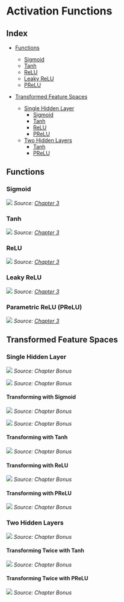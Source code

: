 # Activation Functions

## Index

- [Functions](#functions)
    - [Sigmoid](#sigmoid)
    - [Tanh](#tanh)
    - [ReLU](#relu)
    - [Leaky ReLU](#leaky-relu)
    - [PReLU](#prelu)

- [Transformed Feature Spaces](#transformed-feature-spaces)
    - [Single Hidden Layer](#single-hidden-layer)
        - [Sigmoid](#transforming-with-sigmoid)
        - [Tanh](#transforming-with-tanh)
        - [ReLU](#transforming-with-relu)
        - [PReLU](#transforming-with-prelu)
    - [Two Hidden Layers](#two-hidden-layers)
        - [Tanh](#transforming-twice-with-tanh)
        - [PReLU](#transforming-twice-with-prelu)

## Functions

### Sigmoid

![](activation_sigmoid.png)
*Source: [Chapter 3](https://github.com/dvgodoy/PyTorchStepByStep/blob/master/Chapter03.ipynb)*

### Tanh

![](activation_tanh.png)
*Source: [Chapter 3](https://github.com/dvgodoy/PyTorchStepByStep/blob/master/Chapter03.ipynb)*

### ReLU

![](activation_relu.png)
*Source: [Chapter 3](https://github.com/dvgodoy/PyTorchStepByStep/blob/master/Chapter03.ipynb)*

### Leaky ReLU

![](activation_leaky.png)
*Source: [Chapter 3](https://github.com/dvgodoy/PyTorchStepByStep/blob/master/Chapter03.ipynb)*

### Parametric ReLU (PReLU)

![](activation_prelu.png)
*Source: [Chapter 3](https://github.com/dvgodoy/PyTorchStepByStep/blob/master/Chapter03.ipynb)*

## Transformed Feature Spaces

### Single Hidden Layer

![](feature_space_1hidden.png)
*Source: Chapter Bonus*

![](feature_space_1hidden_plates.png)
*Source: Chapter Bonus*

#### Transforming with Sigmoid

![](act_sigmoid1.png)
*Source: Chapter Bonus*

![](act_sigmoid2.png)
*Source: Chapter Bonus*

#### Transforming with Tanh

![](act_tanh.png)
*Source: Chapter Bonus*

#### Transforming with ReLU

![](act_relu.png)
*Source: Chapter Bonus*

#### Transforming with PReLU

![](act_prelu.png)
*Source: Chapter Bonus*

### Two Hidden Layers

![](feature_space_2hidden.png)
*Source: Chapter Bonus*

#### Transforming Twice with Tanh

![](act_tanh_2hidden.png)
*Source: Chapter Bonus*

#### Transforming Twice with PReLU

![](act_prelu_2hidden.png)
*Source: Chapter Bonus*
